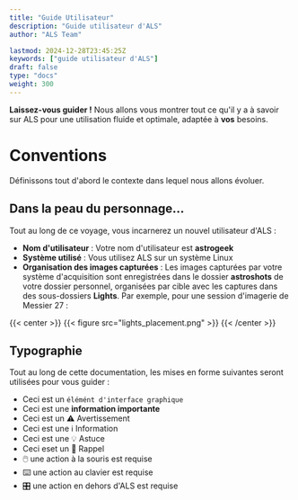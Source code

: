 ```yaml
---
title: "Guide Utilisateur"
description: "Guide utilisateur d'ALS"
author: "ALS Team"

lastmod: 2024-12-28T23:45:25Z
keywords: ["guide utilisateur d'ALS"]
draft: false
type: "docs"
weight: 300
---
```

**Laissez-vous guider !** Nous allons vous montrer tout ce qu'il y a à savoir sur ALS pour une utilisation fluide et 
optimale, adaptée à **vos** besoins. 

# Conventions
Définissons tout d'abord le contexte dans lequel nous allons évoluer.

## Dans la peau du personnage...

Tout au long de ce voyage, vous incarnerez un nouvel utilisateur d'ALS :
- **Nom d'utilisateur**&nbsp;: Votre nom d'utilisateur est **astrogeek**
- **Système utilisé**&nbsp;: Vous utilisez ALS sur un système Linux
- **Organisation des images capturées**&nbsp;: Les images capturées par votre système d'acquisition sont enregistrées
dans le dossier **astroshots** de votre dossier personnel, organisées par cible avec les captures dans des sous-dossiers
**Lights**. Par exemple, pour une session d'imagerie de Messier 27 :

{{< center >}}
{{< figure src="lights_placement.png" >}}
{{< /center >}}

## Typographie

Tout au long de cette documentation, les mises en forme suivantes seront utilisées pour vous guider :

- Ceci est un `élémént d'interface graphique`
- Ceci est une **information importante**
- Ceci est un ⚠️ Avertissement
- Ceci est une ℹ️ Information
- Ceci est une 💡 Astuce
- Ceci eset un 🧠 Rappel
- 🖱️ une action à la souris est requise
- ⌨️ une action au clavier est requise
- 🎛️ une action en dehors d'ALS est requise

